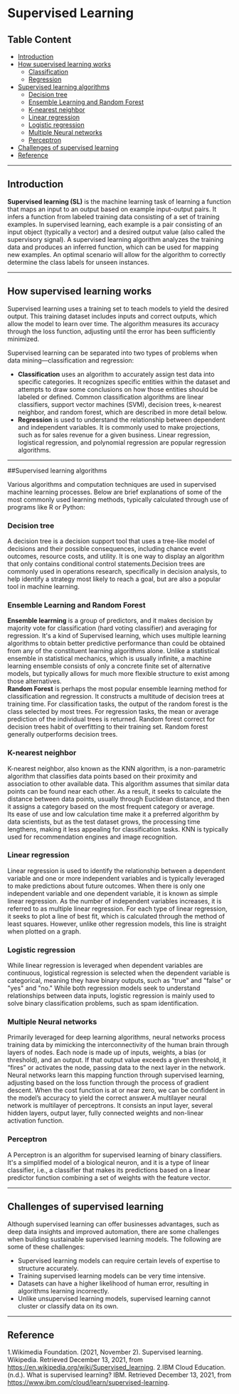# Supervised Learning
## Table Content
* [Introduction](#Introduction)
* [How supervised learning works](#supervised)
    - [Classification](#supervised)
    - [Regression](#supervised)
* [Supervised learning algorithms](#Algorithms)
    - [Decision tree](#Decision)
    - [Ensemble Learning and Random Forest](#Ensemble)
    - [K-nearest neighbor](#neighbor)
    - [Linear regression](#Linear)
    - [Logistic regression](#Logistic)
    - [Multiple Neural networks](#Multiple)
    - [Perceptron](#Perceptron)
* [Challenges of supervised learning](#Challenges)
* [Reference](#Reference)

---
<a class="anchor" id="Introduction"></a>
## Introduction 
**Supervised learning (SL)** is the machine learning task of learning a function that maps an input to an output based on example input-output pairs. It infers a function from labeled training data consisting of a set of training examples. In supervised learning, each example is a pair consisting of an input object (typically a vector) and a desired output value (also called the supervisory signal). A supervised learning algorithm analyzes the training data and produces an inferred function, which can be used for mapping new examples. An optimal scenario will allow for the algorithm to correctly determine the class labels for unseen instances. 

---
<a class="anchor" id="supervised"></a>
## How supervised learning works 

Supervised learning uses a training set to teach models to yield the desired output. This training dataset includes inputs and correct outputs, which allow the model to learn over time. The algorithm measures its accuracy through the loss function, adjusting until the error has been sufficiently minimized.

Supervised learning can be separated into two types of problems when data mining—classification and regression:

* **Classification** uses an algorithm to accurately assign test data into specific categories. It recognizes specific entities within the dataset and attempts to draw some conclusions on how those entities should be labeled or defined. Common classification algorithms are linear classifiers, support vector machines (SVM), decision trees, k-nearest neighbor, and random forest, which are described in more detail below.
* **Regression** is used to understand the relationship between dependent and independent variables. It is commonly used to make projections, such as for sales revenue for a given business. Linear regression, logistical regression, and polynomial regression are popular regression algorithms.

---
<a class="anchor" id="Algorithms"></a>
##Supervised learning algorithms

Various algorithms and computation techniques are used in supervised machine learning processes. Below are brief explanations of some of the most commonly used learning methods, typically calculated through use of programs like R or Python:
<a class="anchor" id="Decision"></a>
### Decision tree
A decision tree is a decision support tool that uses a tree-like model of decisions and their possible consequences, including chance event outcomes, resource costs, and utility. It is one way to display an algorithm that only contains conditional control statements.Decision trees are commonly used in operations research, specifically in decision analysis, to help identify a strategy most likely to reach a goal, but are also a popular tool in machine learning.  
<a class="anchor" id="Ensemble"></a>
### Ensemble Learning and Random Forest  
**Ensemble learrning** is a group of predictors, and it makes decision by majority vote for classification (hard voting classifier) and averaging for regression. It's a kind of Supervised learning, which uses multiple learning algorithms to obtain better predictive performance than could be obtained from any of the constituent learning algorithms alone. Unlike a statistical ensemble in statistical mechanics, which is usually infinite, a machine learning ensemble consists of only a concrete finite set of alternative models, but typically allows for much more flexible structure to exist among those alternatives.  
**Random Forest** is perhaps the most popular ensemble learning method for classification and regression. It constructs a multitude of decision trees at training time. For classification tasks, the output of the random forest is the class selected by most trees. For regression tasks, the mean or average prediction of the individual trees is returned. Random forest correct for decision trees habit of overfitting to their training set. Random forest generally outperforms decision trees.  
<a class="anchor" id="neighbor"></a>
### K-nearest neighbor
K-nearest neighbor, also known as the KNN algorithm, is a non-parametric algorithm that classifies data points based on their proximity and association to other available data. This algorithm assumes that similar data points can be found near each other. As a result, it seeks to calculate the distance between data points, usually through Euclidean distance, and then it assigns a category based on the most frequent category or average.  
Its ease of use and low calculation time make it a preferred algorithm by data scientists, but as the test dataset grows, the processing time lengthens, making it less appealing for classification tasks. KNN is typically used for recommendation engines and image recognition.  
<a class="anchor" id="Linear"></a>
### Linear regression
Linear regression is used to identify the relationship between a dependent variable and one or more independent variables and is typically leveraged to make predictions about future outcomes. When there is only one independent variable and one dependent variable, it is known as simple linear regression. As the number of independent variables increases, it is referred to as multiple linear regression. For each type of linear regression, it seeks to plot a line of best fit, which is calculated through the method of least squares. However, unlike other regression models, this line is straight when plotted on a graph.
<a class="anchor" id="Logistic"></a>
### Logistic regression
While linear regression is leveraged when dependent variables are continuous, logistical regression is selected when the dependent variable is categorical, meaning they have binary outputs, such as "true" and "false" or "yes" and "no." While both regression models seek to understand relationships between data inputs, logistic regression is mainly used to solve binary classification problems, such as spam identification.
<a class="anchor" id="Multiple"></a>
### Multiple Neural networks
Primarily leveraged for deep learning algorithms, neural networks process training data by mimicking the interconnectivity of the human brain through layers of nodes. Each node is made up of inputs, weights, a bias (or threshold), and an output. If that output value exceeds a given threshold, it “fires” or activates the node, passing data to the next layer in the network. Neural networks learn this mapping function through supervised learning, adjusting based on the loss function through the process of gradient descent. When the cost function is at or near zero, we can be confident in the model’s accuracy to yield the correct answer.A multilayer neural network is multilayer of perceptrons. It consists an input layer, several hidden layers, output layer, fully connected weights and non-linear activation function. 
<a class="anchor" id="Perceptron"></a>
### Perceptron
A Perceptron is an algorithm for supervised learning of binary classifiers. It's a simplified model of a biological neuron, and it is a type of linear classifier, i.e., a classifier that makes its predictions based on a linear predictor function combining a set of weights with the feature vector.

---
<a class="anchor" id="Challenges"></a>
## Challenges of supervised learning
Although supervised learning can offer businesses advantages, such as deep data insights and improved automation, there are some challenges when building sustainable supervised learning models. The following are some of these challenges:

* Supervised learning models can require certain levels of expertise to structure accurately.
* Training supervised learning models can be very time intensive.
* Datasets can have a higher likelihood of human error, resulting in algorithms learning incorrectly.
* Unlike unsupervised learning models, supervised learning cannot cluster or classify data on its own.

---
<a class="anchor" id="Reference"></a>
## Reference
1.Wikimedia Foundation. (2021, November 2). Supervised learning. Wikipedia. Retrieved December 13, 2021, from https://en.wikipedia.org/wiki/Supervised_learning. 
2.IBM Cloud Education. (n.d.). What is supervised learning? IBM. Retrieved December 13, 2021, from https://www.ibm.com/cloud/learn/supervised-learning. 

